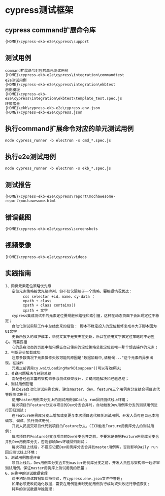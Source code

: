 # cypress测试框架


## cypress command扩展命令库
    {HOME}\cypress-ekb-e2e\cypress\support

## 测试用例
    command扩展命令对应的单元测试用例
    {HOME}\cypress-ekb-e2e\cypress\integration\commandtest
    e2e测试用例
    {HOME}\cypress-ekb-e2e\cypress\integration\ekbtest
    用例模板
    {HOME}\cypress-ekb-e2e\cypress\integration\ekbtest\template_test.spec.js
    环境常量
    {HOME}\ekb\cypress-ekb-e2e\cypress.env.json
    {HOME}\cypress-ekb-e2e\cypress.json

## 执行command扩展命令对应的单元测试用例
    node cypress_runner -b electron -s cmd_*.spec.js

## 执行e2e测试用例
    node cypress_runner -b electron -s ekb_*.spec.js

## 测试报告
    {HOME}\cypress-ekb-e2e\cypress\report\mochawesome-report\mochawesome.html

## 错误截图
    {HOME}\cypress-ekb-e2e\cypress\screenshots

## 视频录像
    {HOME}\cypress-ekb-e2e\cypress\videos

## 实践指南
    1、网页元素定位策略优先级
       定位元素策略按优先级排列，但不仅仅限制于一个策略，要根据情况优选：
            css selector +id，name，cy-data ；  
            xpath + class
            xpath + class contains()
            xpath + 文字
       cypress集成测试中的元素定位要规避长路径和索引值，这种在动态页面下会出现定位不稳定；
       自动化测试实际工作中总结出来的经验： 脚本不稳定投入的定位和修复成本大于脚本因为UI文字
       更新所投入的维护成本，毕竟文案不是天天在更新，所以在使用文字做定位策略时不必担心，而需要担
       心的是在动态的页面中如何保证自己使用的定位策略总能定位到唯一那个想去操作的元素；
    2、判断异步加载成功
       注意多数情况下元素操作失败可能的原因是"数据加载中,请稍候..."这个元素的异步出现，在操作
       元素之前调用cy.waitLoadingMarkDisappear()可以有效解决;
    3、关键问题解决与经验总结
       需配备经验丰富的架构师参与测试框架设计，关键问题解决和经验总结；
    4、测试用例管理
       建立e2e自动化测试用例仓库，建立master、dev、feature三个用例库分支结合项目迭代管理测试用例；
       使用Master用例库分支上的测试用例做Daily run回归测试线上环境；
       每次项目的Feature分支与项目的Dev分支合并时，自动触发Dev用例库分支的测试用例进行回归测试；
       在Feature用例库分支上增加或变更与本次项目迭代相关测试用例，开发人员可在自己本地编写、调试、执行测试用例，
       开发人员提交项目代码到项目的Feature分支，CICD触发Feature用例库分支的测试用例；
       每次项目的Feature分支与项目的Dev分支合并之前，不要忘记先把Feature用例库分支合并到Dev用例库分支，否则影响Dev环境回归测试；
       每次项目上线后，不要忘记把Dev用例库分支合并到master用例库，否则影响Daily run回归测试线上环境；
    5、测试用例管理评审
       项目上线后，Dev用例库分支合并到master用例库分支之前，开发人员应与架构师一起评审测试用例，保证master用例库上测试用例的质量；
    6、用例中的测试数据管理
       对于初始测试数据集保持只读，在cypress.env.json文件中管理;
       如果必须更改初始化数据，需要在用例退出时无论用例执行成功或失败进行原值恢复;
       特殊的测试数据单独管理；